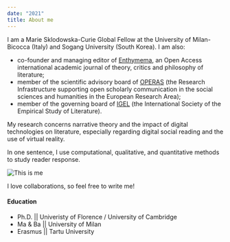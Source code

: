 ```yaml
---
date: "2021"
title: About me
---
```


I am a Marie Sklodowska-Curie Global Fellow at the University of Milan-Bicocca (Italy) and Sogang University (South Korea). I am also:
-	co-founder and managing editor of [Enthymema](https://riviste.unimi.it/index.php/enthymema/index), an Open Access international academic journal of theory, critics and philosophy of literature;
-	member of the scientific advisory board of [OPERAS](https://www.operas-eu.org) (the Research Infrastructure supporting open scholarly communication in the social sciences and humanities in the European Research Area);
-	member of the governing board of [IGEL](https://sites.google.com/igelassoc.org/igel2018/home) (the International Society of the Empirical Study of Literature).

My research concerns narrative theory and the impact of digital technologies on literature, especially regarding digital social reading and the use of virtual reality. 

In one sentence, I use computational, qualitative, and quantitative methods to study reader response.


![This is me][1]

I love collaborations, so feel free to write me!

#### Education

* Ph.D. || Univeristy of Florence / University of Cambridge
* Ma & Ba || University of Milan
* Erasmus || Tartu University

[1]: /img/about.jpg
